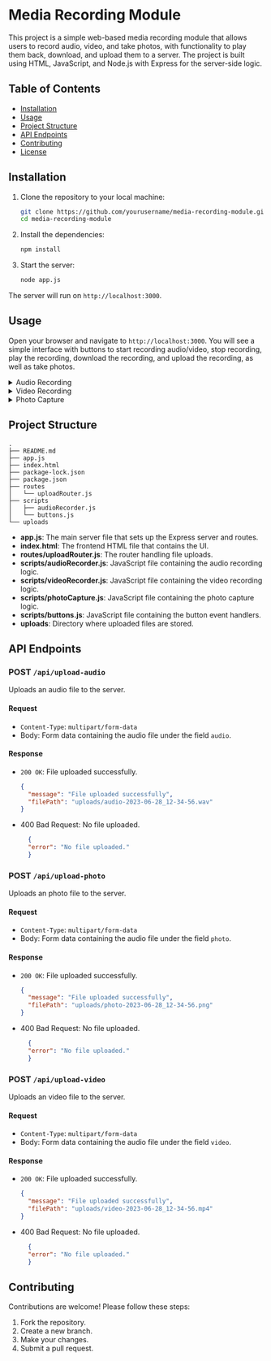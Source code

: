 # Media Recording Module

This project is a simple web-based media recording module that allows users to record audio, video, and take photos, with functionality to play them back, download, and upload them to a server. The project is built using HTML, JavaScript, and Node.js with Express for the server-side logic.

## Table of Contents

- [Installation](#installation)
- [Usage](#usage)
- [Project Structure](#project-structure)
- [API Endpoints](#api-endpoints)
- [Contributing](#contributing)
- [License](#license)

## Installation

1. Clone the repository to your local machine:
    ```sh
    git clone https://github.com/yourusername/media-recording-module.git
    cd media-recording-module
    ```

2. Install the dependencies:
    ```sh
    npm install
    ```

3. Start the server:
    ```sh
    node app.js
    ```

The server will run on `http://localhost:3000`.

## Usage

Open your browser and navigate to `http://localhost:3000`. You will see a simple interface with buttons to start recording audio/video, stop recording, play the recording, download the recording, and upload the recording, as well as take photos.

<details>
  <summary>Audio Recording</summary>

### Buttons

- **Start Recording**: Starts recording audio from the microphone.
- **Stop Recording**: Stops the current audio recording.
- **Play Recording**: Plays the recorded audio.
- **Download Recording**: Downloads the recorded audio as a `.wav` file.
- **Upload Recording**: Uploads the recorded audio to the server.

</details>

<details>
  <summary>Video Recording</summary>

### Buttons

- **Start Recording**: Starts recording video from the camera.
- **Stop Recording**: Stops the current video recording.
- **Play Recording**: Plays the recorded video.
- **Download Recording**: Downloads the recorded video as a `.mp4` file.
- **Upload Recording**: Uploads the recorded video to the server.

</details>

<details>
  <summary>Photo Capture</summary>

### Buttons

- **Capture Photo**: Captures a photo from the camera.
- **Download Photo**: Downloads the captured photo as a `.png` file.
- **Upload Photo**: Uploads the captured photo to the server.

</details>

## Project Structure

````
.
├── README.md
├── app.js
├── index.html
├── package-lock.json
├── package.json
├── routes
│   └── uploadRouter.js
├── scripts
│   ├── audioRecorder.js
│   └── buttons.js
└── uploads
````

- **app.js**: The main server file that sets up the Express server and routes.
- **index.html**: The frontend HTML file that contains the UI.
- **routes/uploadRouter.js**: The router handling file uploads.
- **scripts/audioRecorder.js**: JavaScript file containing the audio recording logic.
- **scripts/videoRecorder.js**: JavaScript file containing the video recording logic.
- **scripts/photoCapture.js**: JavaScript file containing the photo capture logic.
- **scripts/buttons.js**: JavaScript file containing the button event handlers.
- **uploads**: Directory where uploaded files are stored.

## API Endpoints

### POST `/api/upload-audio`

Uploads an audio file to the server.

#### Request

- `Content-Type`: `multipart/form-data`
- Body: Form data containing the audio file under the field `audio`.

#### Response

- `200 OK`: File uploaded successfully.
  ```json
  {
    "message": "File uploaded successfully",
    "filePath": "uploads/audio-2023-06-28_12-34-56.wav"
  }

- 400 Bad Request: No file uploaded.
  ```json
    {
    "error": "No file uploaded."
    }

### POST `/api/upload-photo`

Uploads an photo file to the server.

#### Request

- `Content-Type`: `multipart/form-data`
- Body: Form data containing the audio file under the field `photo`.

#### Response

- `200 OK`: File uploaded successfully.
  ```json
  {
    "message": "File uploaded successfully",
    "filePath": "uploads/photo-2023-06-28_12-34-56.png"
  }

- 400 Bad Request: No file uploaded.
  ```json
    {
    "error": "No file uploaded."
    }

### POST `/api/upload-video`

Uploads an video file to the server.

#### Request

- `Content-Type`: `multipart/form-data`
- Body: Form data containing the audio file under the field `video`.

#### Response

- `200 OK`: File uploaded successfully.
  ```json
  {
    "message": "File uploaded successfully",
    "filePath": "uploads/video-2023-06-28_12-34-56.mp4"
  }

- 400 Bad Request: No file uploaded.
  ```json
    {
    "error": "No file uploaded."
    }

## Contributing
Contributions are welcome! Please follow these steps:

1. Fork the repository.
2. Create a new branch.
3. Make your changes.
4. Submit a pull request.